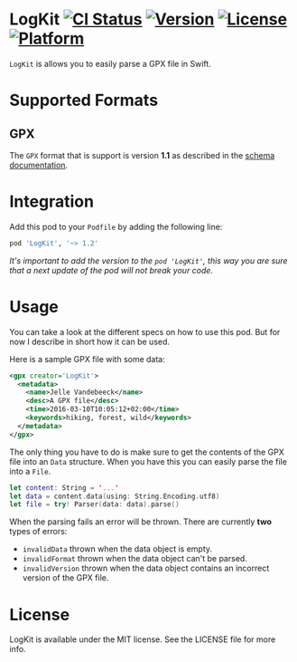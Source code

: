 LogKit [![CI Status](http://img.shields.io/travis/fousa/logkit.svg?style=flat)](https://travis-ci.org/fousa/logkit) [![Version](https://img.shields.io/cocoapods/v/LogKit.svg?style=flat)](http://cocoapods.org/pods/LogKit) [![License](https://img.shields.io/cocoapods/l/LogKit.svg?style=flat)](http://cocoapods.org/pods/LogKit) [![Platform](https://img.shields.io/cocoapods/p/LogKit.svg?style=flat)](http://cocoapods.org/pods/LogKit)
======

`LogKit` is allows you to easily parse a GPX file in Swift.

Supported Formats
=================

GPX
---

The `GPX` format that is support is version **1.1** as described in the [schema documentation](http://www.topografix.com/GPX/1/1/).

Integration
===========

Add this pod to your `Podfile` by adding the following line:

``` ruby
pod 'LogKit', '~> 1.2'
```

_It's important to add the version to the `pod 'LogKit'`, this way you are sure that a next update of the pod will not break your code._

Usage
=====

You can take a look at the different specs on how to use this pod. But for now I describe in short how it can be used.

Here is a sample GPX file with some data:

``` xml
<gpx creator='LogKit'>
  <metadata>
    <name>Jelle Vandebeeck</name>
    <desc>A GPX file</desc>
    <time>2016-03-10T10:05:12+02:00</time>
    <keywords>hiking, forest, wild</keywords>
  </metadata>
</gpx>                    
```

The only thing you have to do is make sure to get the contents of the GPX file into an `Data` structure. When you have this you can easily parse the file into a `File`.

``` swift
let content: String = '...'
let data = content.data(using: String.Encoding.utf8)
let file = try! Parser(data: data).parse()
```

When the parsing fails an error will be thrown. There are currently **two** types of errors:

- `invalidData` thrown when the data object is empty.
- `invalidFormat` thrown when the data object can't be parsed.
- `invalidVersion` thrown when the data object contains an incorrect version of the GPX file.

License
=======

LogKit is available under the MIT license. See the LICENSE file for more info.
